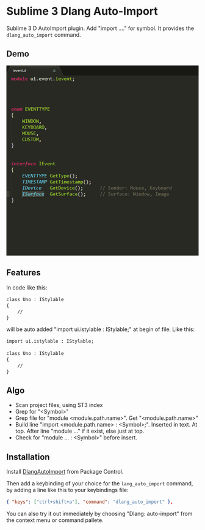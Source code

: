 # Sublime 3 Dlang Auto-Import

Sublime 3 D AutoImport plugin. Add "import ...." for symbol.
It provides the `dlang_auto_import` command.

## Demo

![Demo](demo/dlang_auto_import_demo.gif)

## Features

In code like this:


    class Uno : IStylable
    {
        //
    }


will be auto added "import ui.istylable : IStylable;" at begin of file. Like this:


    import ui.istylable : IStylable;

    class Uno : IStylable
    {
        //
    }


## Algo
- Scan project files, using ST3 index
- Grep for "\<Symbol\>"
- Grep file for "module <module.path.name>". Get "<module.path.name>"
- Build line "import \<module.path.name\> : \<Symbol\>;". Inserted in text. At top. After line "module ..." if it exist, else just at top.
- Check for "module ... : \<Symbol\>" before insert.

## Installation

Install [DlangAutoImport](https://packagecontrol.io/packages/DlangAutoImport) from Package Control.

Then add a keybinding of your choice for the `lang_auto_import` command, by adding a line like this to your keybindings file:

```json
{ "keys": ["ctrl+shift+a"], "command": "dlang_auto_import" },
```

You can also try it out immediately by choosing "Dlang: auto-import" from the context menu or command pallete.

